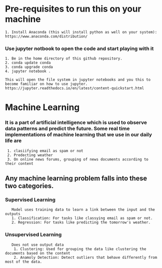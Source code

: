 # Pre-requisites to run this on your machine
    
    1. Install Anaconda (this will install python as well on your system): https://www.anaconda.com/distribution/

### Use jupyter notbook to open the code and start playing with it

    1. Be in the home directory of this github repository.
    2. conda update conda
    3. conda upgrade conda
    4. jupyter notebook .
    
    This will open the file system in jupyter notebooks and you this to become familiar on how to use jupyter. 
    https://jupyter.readthedocs.io/en/latest/content-quickstart.html
    


# Machine Learning

### It is a part of artificial intelligence which is used to observe data patterns and predict the future. Some real time implementations of machine learning that we use in our daily life are
     
     1. clasiifying email as spam or not
     2. Predecting weather
     3. On online news forums, grouping of news documents according to their content
     

## Any machine learning problem falls into these two categories.
    
   ### Supervised Learning
       Model uses training data to learn a link between the input and the outputs
       1. Classification: For tasks like classying email as spam or not.
       2. Regression: For tasks like predicting the tomorrow's weather.
    
   ### Unsupervised Learning
       Does not use output data
        1. Clustering: Used for grouping the data like clustering the documents based on the content
        2. Anamoly Detection: Detect outliers that behave differently from most of the data.
